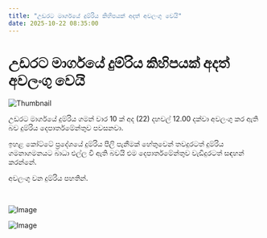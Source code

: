 ```yaml
---
title: "උඩරට මාර්ගයේ දුම්රිය කිහිපයක් අදත් අවලංගු වෙයි"
date: 2025-10-22 08:35:00
---
```


# උඩරට මාර්ගයේ දුම්රිය කිහිපයක් අදත් අවලංගු වෙයි

![Thumbnail](https://helakuru.sgp1.cdn.digitaloceanspaces.com/esana/images/lib/train-22[1].jpg)

උඩරට මාර්ගයේ දුම්රිය ගමන් වාර 10 ක් අද (22) දහවල් 12.00 දක්වා අවලංගු කර ඇති බව දුම්රිය දෙපාර්තමේන්තුව පවසනවා.

ඉහළ කෝට්ටේ ප්‍රදේශයේ දුම්රිය පීලි පැනීමක් හේතුවෙන් තවදුරටත් දුම්රිය ගමනාගමනයට බාධා එල්ල වී ඇති බවයි එම දෙපාර්තමේන්තුව වැඩිදුරටත් සඳහන් කරන්නේ.

අවලංගු වන දුම්රිය පහතින්.

 

![Image](https://helakuru.sgp1.cdn.digitaloceanspaces.com/esana/images/68f82cdacbda3pdf_page_0.jpeg)

![Image](https://helakuru.sgp1.cdn.digitaloceanspaces.com/esana/images/68f82cdada7e8pdf_page_1.jpeg)

